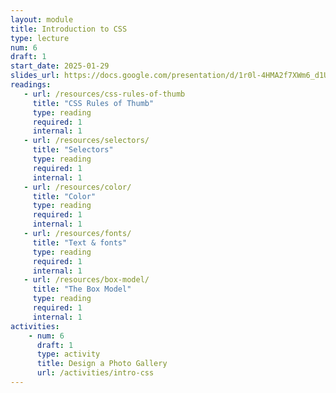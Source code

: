```yaml
---
layout: module
title: Introduction to CSS
type: lecture
num: 6
draft: 1
start_date: 2025-01-29
slides_url: https://docs.google.com/presentation/d/1r0l-4HMA2f7XWm6_d1UaLZY_xUP-440d/edit?usp=sharing&ouid=113376576186080604800&rtpof=true&sd=true
readings: 
   - url: /resources/css-rules-of-thumb
     title: "CSS Rules of Thumb"
     type: reading
     required: 1
     internal: 1
   - url: /resources/selectors/
     title: "Selectors"
     type: reading
     required: 1
     internal: 1
   - url: /resources/color/
     title: "Color"
     type: reading
     required: 1
     internal: 1
   - url: /resources/fonts/
     title: "Text & fonts"
     type: reading
     required: 1
     internal: 1
   - url: /resources/box-model/
     title: "The Box Model"
     type: reading
     required: 1
     internal: 1
activities:
    - num: 6
      draft: 1
      type: activity
      title: Design a Photo Gallery
      url: /activities/intro-css
---
```




<!-- ---
layout: module
title: CSS
type: module
prefix: topic
num: 3
draft: 1
due_date: 2025-01-29
readings: 
   - url: ../resources/css-rules-of-thumb
     title: "CSS Rules of Thumb"
     internal: 1
   - url: ../resources/selectors/
     title: "Selectors"
     internal: 1
   - url: ../resources/color/
     title: "Color"
     internal: 1
   - url: ../resources/fonts/
     title: "Text & fonts"
     internal: 1
   - url: ../resources/box-model/
     title: "The Box Model"
     internal: 1
---



## Slides
* Lecture 5: <a href="https://docs.google.com/presentation/d/1r0l-4HMA2f7XWm6_d1UaLZY_xUP-440d/edit?usp=sharing&ouid=113376576186080604800&rtpof=true&sd=true" target="_blank">Intro to CSS</a> (Wednesday, 04/09)

## Videos & Lecture Files
Videos and worked examples will be published after class:


## Activities
1. Before Lecture: Create a Homepage
1. After Lecture: <a href="../activities/intro-css">Design a Photo Gallery</a> -->
